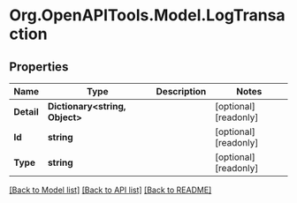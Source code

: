 # Org.OpenAPITools.Model.LogTransaction

## Properties

Name | Type | Description | Notes
------------ | ------------- | ------------- | -------------
**Detail** | **Dictionary&lt;string, Object&gt;** |  | [optional] [readonly] 
**Id** | **string** |  | [optional] [readonly] 
**Type** | **string** |  | [optional] [readonly] 

[[Back to Model list]](../README.md#documentation-for-models) [[Back to API list]](../README.md#documentation-for-api-endpoints) [[Back to README]](../README.md)

